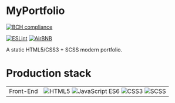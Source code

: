 # MyPortfolio 

[![BCH compliance](https://bettercodehub.com/edge/badge/Berkmann18/tab-tracker?branch=master)](https://bettercodehub.com/results/Berkmann18/tab-tracker)

<!-- eslint badge -->
[![ESLint](https://aleen42.github.io/badges/src/eslint.svg)](https://eslint.org)
[![AirBNB](https://img.shields.io/badge/code%20style-airbnb-brightgreen.svg?style=flat-square)](https://github.com/airbnb/javascript)

A static HTML5/CSS3 + SCSS modern portfolio.

# Production stack
<link rel="stylesheet" href="https://cdn.rawgit.com/konpa/devicon/df6431e323547add1b4cf45992913f15286456d3/devicon.min.css">
<table style="text-align: center">
  <tr>
	<td>Front-End</td>
	<td>
      <img src="https://cdn.rawgit.com/Berkmann18/Rsc/a740adc1/svg/html5.svg" alt="HTML5" title="HTML5">
      <img src="https://cdn.rawgit.com/Berkmann18/Rsc/a740adc1/svg/js.svg" alt="JavaScript ES6" title="JavaScript ES6">
      <img src="https://cdn.rawgit.com/Berkmann18/Rsc/a740adc1/svg/css.svg" alt="CSS3" title="CSS3">
      <img src="https://cdn.rawgit.com/Berkmann18/Rsc/a740adc1/svg/sass.svg" alt="SCSS" title="SCSS">
    </td>
  </tr>
</table>